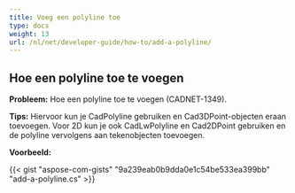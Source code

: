 ```yaml
---
title: Voeg een polyline toe
type: docs
weight: 13
url: /nl/net/developer-guide/how-to/add-a-polyline/
---
```


## **Hoe een polyline toe te voegen**

**Probleem:** Hoe een polyline toe te voegen (CADNET-1349).

**Tips:** Hiervoor kun je CadPolyline gebruiken en Cad3DPoint-objecten eraan toevoegen. Voor 2D kun je ook CadLwPolyline en Cad2DPoint gebruiken en de polyline vervolgens aan tekenobjecten toevoegen.

**Voorbeeld:**

{{< gist "aspose-com-gists" "9a239eab0b9dda0e1c54be533ea399bb" "add-a-polyline.cs" >}}
